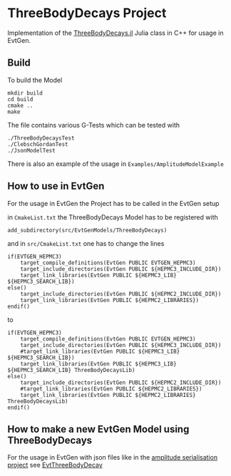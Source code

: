# ThreeBodyDecays Project

Implementation of the [ThreeBodyDecays.jl](https://github.com/mmikhasenko/ThreeBodyDecays.jl) Julia class in C++ for usage in EvtGen.


## Build

To build the Model 

```
mkdir build
cd build
cmake ..
make
```

The file contains various G-Tests which can be tested with

```
./ThreeBodyDecaysTest
./ClebschGordanTest
./JsonModelTest
```

There is also an example of the usage in `Examples/AmplitudeModelExample`


## How to use in EvtGen

For the usage in EvtGen the Project has to be called in the EvtGen setup

in `CmakeList.txt` the ThreeBodyDecays Model has to be registered with

```
add_subdirectory(src/EvtGenModels/ThreeBodyDecays)
```

and in `src/CmakeList.txt` one has to change the lines

```
if(EVTGEN_HEPMC3)
    target_compile_definitions(EvtGen PUBLIC EVTGEN_HEPMC3)
    target_include_directories(EvtGen PUBLIC ${HEPMC3_INCLUDE_DIR})
    target_link_libraries(EvtGen PUBLIC ${HEPMC3_LIB} ${HEPMC3_SEARCH_LIB})
else()
    target_include_directories(EvtGen PUBLIC ${HEPMC2_INCLUDE_DIR})
    target_link_libraries(EvtGen PUBLIC ${HEPMC2_LIBRARIES})
endif()
```

to

```
if(EVTGEN_HEPMC3)
    target_compile_definitions(EvtGen PUBLIC EVTGEN_HEPMC3)
    target_include_directories(EvtGen PUBLIC ${HEPMC3_INCLUDE_DIR})
    #target_link_libraries(EvtGen PUBLIC ${HEPMC3_LIB} ${HEPMC3_SEARCH_LIB})
    target_link_libraries(EvtGen PUBLIC ${HEPMC3_LIB} ${HEPMC3_SEARCH_LIB} ThreeBodyDecaysLib)
else()
    target_include_directories(EvtGen PUBLIC ${HEPMC2_INCLUDE_DIR})
    #target_link_libraries(EvtGen PUBLIC ${HEPMC2_LIBRARIES})
    target_link_libraries(EvtGen PUBLIC ${HEPMC2_LIBRARIES} ThreeBodyDecaysLib)
endif()
```


## How to make a new EvtGen Model using ThreeBodyDecays

For the usage in EvtGen with json files like in the [amplitude serialisation project](https://github.com/RUB-EP1/amplitude-serialization/tree/main) see [EvtThreeBodyDecay](https://github.com/H178561/EvtThreeBodyDecay)

